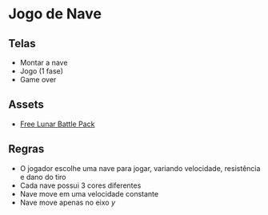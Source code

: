 # Jogo de Nave

## Telas

- Montar a nave
- Jogo (1 fase)
- Game over

## Assets

- [Free Lunar Battle Pack](https://mattwalkden.itch.io/lunar-battle-pack)

## Regras

- O jogador escolhe uma nave para jogar, variando velocidade, resistência e dano do tiro
- Cada nave possui 3 cores diferentes
- Nave move em uma velocidade constante
- Nave move apenas no eixo _y_

